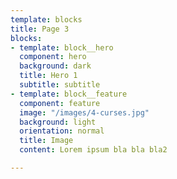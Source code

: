 ```yaml
---
template: blocks
title: Page 3
blocks:
- template: block__hero
  component: hero
  background: dark
  title: Hero 1
  subtitle: subtitle
- template: block__feature
  component: feature
  image: "/images/4-curses.jpg"
  background: light
  orientation: normal
  title: Image
  content: Lorem ipsum bla bla bla2

---
```

